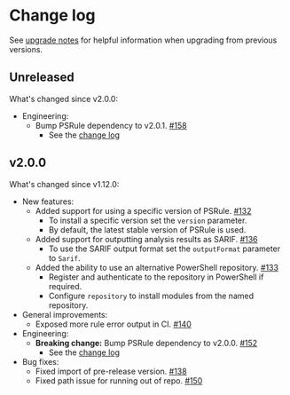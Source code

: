 # Change log

See [upgrade notes][upgrade-notes] for helpful information when upgrading from previous versions.

[upgrade-notes]: upgrade-notes.md

## Unreleased

What's changed since v2.0.0:

- Engineering:
  - Bump PSRule dependency to v2.0.1. [#158](https://github.com/microsoft/ps-rule/pull/158)
    - See the [change log](https://microsoft.github.io/PSRule/latest/CHANGELOG-v2/#v201)

## v2.0.0

What's changed since v1.12.0:

- New features:
  - Added support for using a specific version of PSRule. [#132](https://github.com/microsoft/ps-rule/issues/132)
    - To install a specific version set the `version` parameter.
    - By default, the latest stable version of PSRule is used.
  - Added support for outputting analysis results as SARIF. [#136](https://github.com/microsoft/ps-rule/issues/136)
    - To use the SARIF output format set the `outputFormat` parameter to `Sarif`.
  - Added the ability to use an alternative PowerShell repository. [#133](https://github.com/microsoft/ps-rule/issues/133)
    - Register and authenticate to the repository in PowerShell if required.
    - Configure `repository` to install modules from the named repository.
- General improvements:
  - Exposed more rule error output in CI. [#140](https://github.com/microsoft/ps-rule/issues/140)
- Engineering:
  - **Breaking change:** Bump PSRule dependency to v2.0.0. [#152](https://github.com/microsoft/ps-rule/pull/152)
    - See the [change log](https://microsoft.github.io/PSRule/latest/CHANGELOG-v2/#v200)
- Bug fixes:
  - Fixed import of pre-release version. [#138](https://github.com/microsoft/ps-rule/issues/138)
  - Fixed path issue for running out of repo. [#150](https://github.com/microsoft/ps-rule/issues/150)
